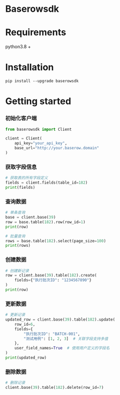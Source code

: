 # Baserowsdk


# Requirements

python3.8 +

# Installation

```shell
pip install --upgrade baserowsdk
```

# Getting started

### 初始化客户端
```python
from baserowsdk import Client

client = Client(
    api_key="your_api_key",
    base_url="http://your.baserow.domain"
)
```

### 获取字段信息
```python
# 获取表的所有字段定义
fields = client.fields(table_id=182)
print(fields)
```

### 查询数据
```python
# 单条查询
base = client.base(39)
row = base.table(182).row(row_id=1)
print(row)

# 批量查询
rows = base.table(182).select(page_size=100)
print(rows)
```

### 创建数据
```python
# 创建新记录
row = client.base(39).table(182).create(
    fields={"执行批次ID": "1234567890"}
)
print(row)
```

### 更新数据
```python
# 更新记录
updated_row = client.base(39).table(182).update(
    row_id=6,
    fields={
        "执行批次ID": "BATCH-001",
        "测试用例": [1, 2, 3]  # 关联字段支持多值
    },
    user_field_names=True  # 使用用户定义的字段名
)
print(updated_row)
```

### 删除数据
```python
# 删除记录
client.base(39).table(182).delete(row_id=7)
```